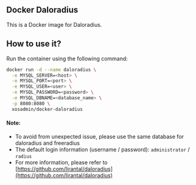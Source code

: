 ## Docker Daloradius

This is a Docker image for Daloradius.

## How to use it?  
Run the container using the following command:
  
```bash
docker run -d --name daloradius \
  -e MYSQL_SERVER=<host> \
  -e MYSQL_PORT=<port> \
  -e MYSQL_USER=<user> \
  -e MYSQL_PASSWORD=<password> \
  -e MYSQL_DBNAME=<database_name> \
  -p 8080:8080 \
  xosadmin/docker-daloradius
```
  
#### Note:  
- To avoid from unexpected issue, please use the same database for daloradius and freeradius
- The default login information (username / password): ``administrator`` / ``radius``
- For more information, please refer to [https://github.com/lirantal/daloradius](https://github.com/lirantal/daloradius)  
